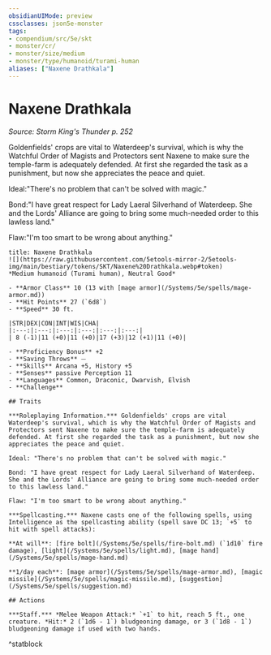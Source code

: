 ```yaml
---
obsidianUIMode: preview
cssclasses: json5e-monster
tags:
- compendium/src/5e/skt
- monster/cr/
- monster/size/medium
- monster/type/humanoid/turami-human
aliases: ["Naxene Drathkala"]
---
```

# Naxene Drathkala
*Source: Storm King's Thunder p. 252*  

Goldenfields' crops are vital to Waterdeep's survival, which is why the Watchful Order of Magists and Protectors sent Naxene to make sure the temple-farm is adequately defended. At first she regarded the task as a punishment, but now she appreciates the peace and quiet.

Ideal:"There's no problem that can't be solved with magic."

Bond:"I have great respect for Lady Laeral Silverhand of Waterdeep. She and the Lords' Alliance are going to bring some much-needed order to this lawless land."

Flaw:"I'm too smart to be wrong about anything."

```ad-statblock
title: Naxene Drathkala
![](https://raw.githubusercontent.com/5etools-mirror-2/5etools-img/main/bestiary/tokens/SKT/Naxene%20Drathkala.webp#token)
*Medium humanoid (Turami human), Neutral Good*

- **Armor Class** 10 (13 with [mage armor](/Systems/5e/spells/mage-armor.md))
- **Hit Points** 27 (`6d8`)
- **Speed** 30 ft.

|STR|DEX|CON|INT|WIS|CHA|
|:---:|:---:|:---:|:---:|:---:|:---:|
| 8 (-1)|11 (+0)|11 (+0)|17 (+3)|12 (+1)|11 (+0)|

- **Proficiency Bonus** +2
- **Saving Throws** ⏤
- **Skills** Arcana +5, History +5
- **Senses** passive Perception 11
- **Languages** Common, Draconic, Dwarvish, Elvish
- **Challenge** 

## Traits

***Roleplaying Information.*** Goldenfields' crops are vital Waterdeep's survival, which is why the Watchful Order of Magists and Protectors sent Naxene to make sure the temple-farm is adequately defended. At first she regarded the task as a punishment, but now she appreciates the peace and quiet.

Ideal: "There's no problem that can't be solved with magic."

Bond: "I have great respect for Lady Laeral Silverhand of Waterdeep. She and the Lords' Alliance are going to bring some much-needed order to this lawless land."

Flaw: "I'm too smart to be wrong about anything."

***Spellcasting.*** Naxene casts one of the following spells, using Intelligence as the spellcasting ability (spell save DC 13; `+5` to hit with spell attacks):

**At will**: [fire bolt](/Systems/5e/spells/fire-bolt.md) (`1d10` fire damage), [light](/Systems/5e/spells/light.md), [mage hand](/Systems/5e/spells/mage-hand.md)

**1/day each**: [mage armor](/Systems/5e/spells/mage-armor.md), [magic missile](/Systems/5e/spells/magic-missile.md), [suggestion](/Systems/5e/spells/suggestion.md)

## Actions

***Staff.*** *Melee Weapon Attack:* `+1` to hit, reach 5 ft., one creature. *Hit:* 2 (`1d6 - 1`) bludgeoning damage, or 3 (`1d8 - 1`) bludgeoning damage if used with two hands.
```
^statblock